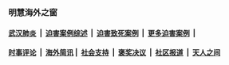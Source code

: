 
### 明慧海外之窗

####  [武汉肺炎](indexes/365.md?t=02171600) &nbsp;|&nbsp;  [迫害案例综述](indexes/328.md?t=02171600) &nbsp;|&nbsp; [迫害致死案例](indexes/277.md?t=02171600)  &nbsp;|&nbsp; [更多迫害案例](indexes/81.md?t=02171600)  &nbsp;|&nbsp; 
####  [时事评论](indexes/19.md?t=02171600) &nbsp;|&nbsp; [海外简讯](indexes/245.md?t=02171600)&nbsp;|&nbsp;  [社会支持](indexes/140.md?t=02171600) &nbsp;|&nbsp; [褒奖决议](indexes/282.md?t=02171600) &nbsp;|&nbsp; [社区报道](indexes/91.md?t=02171600)  &nbsp;|&nbsp; [天人之间](indexes/78.md?t=02171600) 

